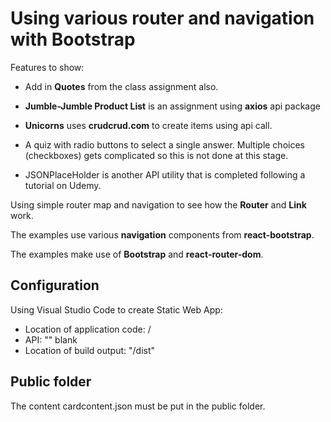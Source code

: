 # Using various router and navigation with Bootstrap

Features to show:

- Add in **Quotes** from the class assignment also.

- **Jumble-Jumble Product List** is an assignment using **axios** api package

- **Unicorns** uses **crudcrud.com** to create items using api call.

- A quiz with radio buttons to select a single answer. Multiple choices (checkboxes) gets complicated so this is not done at this stage.

- JSONPlaceHolder is another API utility that is completed following a tutorial on Udemy.

Using simple router map and navigation to see how the **Router** and **Link** work.

The examples use various **navigation** components from **react-bootstrap**. 

The examples make use of **Bootstrap** and **react-router-dom**.


## Configuration

Using Visual Studio Code to create Static Web App:

- Location of application code: /
- API: "" blank
- Location of build output: "/dist"

## Public folder

The content cardcontent.json must be put in the public folder.

